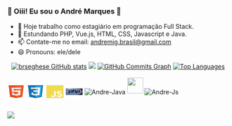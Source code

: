 ### 🦅 Oiii! Eu sou o André Marques 👋

- 🔭 Hoje trabalho como estagiário em programação Full Stack.
- 🌱 Estundando PHP, Vue.js, HTML, CSS, Javascript e Java.
- 📫 Contate-me no email: andremig.brasil@gmail.com
- 😄 Pronouns: ele/dele

<div align="center">
  <a href="https://github.com/Andre-Marques-Dev">
  <img src="https://github-readme-stats.vercel.app/api?username=Andre-Marques-Dev&show_icons=true&hide=&count_private=true&title_color=3382ed&text_color=ffffff&icon_color=3382ed&bg_color=171717&hide_border=true&show_icons=true" alt="brseghese GitHub stats"/></a>
  <a href="http://www.github.com/Andre-Marques-Dev"><img src="https://github-readme-streak-stats.herokuapp.com/?user=Andre-Marques-Dev&stroke=ffffff&background=171717&ring=3382ed&fire=3382ed&currStreakNum=ffffff&currStreakLabel=3382ed&sideNums=ffffff&sideLabels=ffffff&dates=ffffff&hide_border=true" /></a>
    <a href="http://www.github.com/Andre-Marques-Dev"><img src="https://activity-graph.herokuapp.com/graph?username=Andre-Marques-Dev&bg_color=171717&color=ffffff&line=3382ed&point=ffffff&area_color=171717&area=true&hide_border=true&custom_title=GitHub%20Commits%20Graph" alt="GitHub Commits Graph" /></a>
    <a href="https://github.com/Andre-Marques-Dev" align="left"><img src="https://github-readme-stats.vercel.app/api/top-langs/?username=Andre-Marques-Dev&layout=compact&title_color=3382ed&text_color=ffffff&icon_color=3382ed&bg_color=171717&hide_border=true&locale=en&custom_title=Top%20%Languages" alt="Top Languages" /></a>
</div>
  
  <div style="display: inline_block"><br>
  <img align="center" alt="Andre-HTML" height="30" width="40" src="https://raw.githubusercontent.com/devicons/devicon/master/icons/html5/html5-original.svg">
  <img align="center" alt="Andre-CSS" height="30" width="40" src="https://raw.githubusercontent.com/devicons/devicon/master/icons/css3/css3-original.svg">
  <img align="center" alt="Andre-Js" height="30" width="40" src="https://raw.githubusercontent.com/devicons/devicon/master/icons/javascript/javascript-plain.svg">
  <img align="center" alt="Andre-Python" height="30" width="40" src="https://github.com/devicons/devicon/blob/master/icons/php/php-original.svg">
  <img align="center" alt="Andre-Java" height="30" width="40" src="https://cdn.jsdelivr.net/gh/devicons/devicon/icons/java/java-original.svg">
  <img src="https://cdn.jsdelivr.net/gh/devicons/devicon/icons/git/git-original.svg" height="36" width="36"/>
  <img align="center" alt="Andre-Js" height="30" width="40" src="https://github.com/Andre-Marques-Dev/devicon/blob/master/icons/vuejs/vuejs-original-wordmark.svg">
</div>
  
  ##
  
  <div>
  <a href="https://www.linkedin.com/in/andr%C3%A9-marques-65aa1a108/" target="_blank"><img src="https://img.shields.io/badge/-LinkedIn-%230077B5?style=for-the-badge&logo=linkedin&logoColor=white" target="_blank"></a> 
  </div>
  
